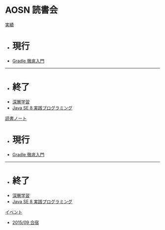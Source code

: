 # AOSN 読書会

[実績]()

 * # 現行
 * [Gradle 徹底入門](/workshop/3-gradle.md)
 - - - -
 * # 終了
 * [深層学習](/workshop/2-deeplearning.md)
 * [Java SE 8 実践プログラミング](/workshop/1-java8.md)

[読書ノート]()

 * # 現行
 * [Gradle 徹底入門](/note/3-gradle.md)
 - - - -
 * # 終了
 * [深層学習](/note/2-deeplearning.md)
 * [Java SE 8 実践プログラミング](/note/1-java8.md)

[イベント]()

 * [2015/09 合宿](/event/1-0913camp.md)

